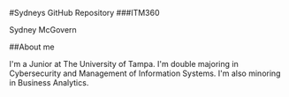 #Sydneys GitHub Repository
###ITM360 

Sydney McGovern

##About me

I'm a Junior at The University of Tampa. I'm double majoring in Cybersecurity and Management of Information Systems. I'm also minoring in Business Analytics.